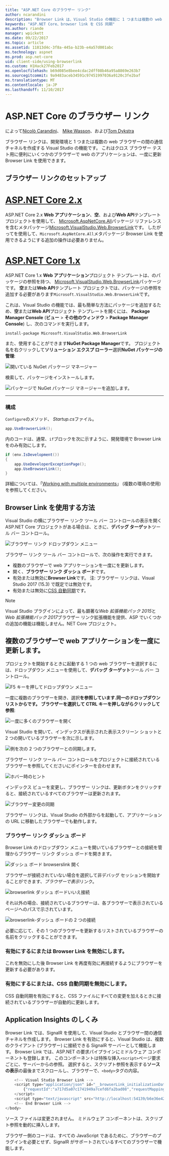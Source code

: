 ```yaml
---
title: "ASP.NET Core のブラウザー リンク"
author: ncarandini
description: "Browser Link は、Visual Studio の機能に 1 つまたは複数の web ブラウザーで、開発環境をリンクする方法について説明します。"
keywords: "ASP.NET Core、browser link を CSS 同期"
ms.author: riande
manager: wpickett
ms.date: 09/22/2017
ms.topic: article
ms.assetid: 11813d4c-3f8a-445a-b23b-e4a57d001abc
ms.technology: aspnet
ms.prod: asp.net-core
uid: client-side/using-browserlink
ms.custom: H1Hack27Feb2017
ms.openlocfilehash: b69d085e8bee4cdac2dff08b46a95a8869e263b7
ms.sourcegitcommit: 9a9483aceb34591c97451997036a9120c3fe2baf
ms.translationtype: MT
ms.contentlocale: ja-JP
ms.lasthandoff: 11/10/2017
---
```

# <a name="browser-link-in-aspnet-core"></a>ASP.NET Core のブラウザー リンク 

によって[Nicolò Carandini](https://github.com/ncarandini)、 [Mike Wasson](https://github.com/MikeWasson)、および[Tom Dykstra](https://github.com/tdykstra)

ブラウザー リンクは、開発環境と 1 つまたは複数の web ブラウザーの間の通信チャネルを作成する Visual Studio の機能です。 これはクロス ブラウザー テスト用に便利にいくつかのブラウザーで web のアプリケーションは、一度に更新 Browser Link を使用できます。

## <a name="browser-link-setup"></a>ブラウザー リンクのセットアップ

# <a name="aspnet-core-2xtabaspnetcore2x"></a>[ASP.NET Core 2.x](#tab/aspnetcore2x)

ASP.NET Core 2.x **Web アプリケーション**、**空**、および**Web API**テンプレート プロジェクトを使用して、 [Microsoft.AspNetCore.All](https://www.nuget.org/packages/Microsoft.AspNetCore.All/)パッケージ リファレンスを含むメタパッケージ[Microsoft.VisualStudio.Web.BrowserLink](https://www.nuget.org/packages/Microsoft.VisualStudio.Web.BrowserLink/)です。 したがってを使用して、`Microsoft.AspNetCore.All`メタパッケージ Browser Link を使用できるようにする追加の操作は必要ありません。

# <a name="aspnet-core-1xtabaspnetcore1x"></a>[ASP.NET Core 1.x](#tab/aspnetcore1x)

ASP.NET Core 1.x **Web アプリケーション**プロジェクト テンプレートは、のパッケージの参照を持つ、 [Microsoft.VisualStudio.Web.BrowserLink](https://www.nuget.org/packages/Microsoft.VisualStudio.Web.BrowserLink/)パッケージです。 **空**または**Web API**テンプレート プロジェクトでは、パッケージの参照を追加する必要があります`Microsoft.VisualStudio.Web.BrowserLink`です。

これは、Visual Studio の機能では、最も簡単な方法にパッケージを追加するため、**空**または**Web API**プロジェクト テンプレートを開くには、 **Package Manager Console** (**ビュー** > **その他のウィンドウ** > **Package Manager Console**) し、次のコマンドを実行します。

```console
install-package Microsoft.VisualStudio.Web.BrowserLink
```

また、使用することができます**NuGet Package Manager**です。 プロジェクト名を右クリックして**ソリューション エクスプ ローラー**選択**NuGet パッケージの管理**:

![開いている NuGet パッケージ マネージャー](using-browserlink/_static/open-nuget-package-manager.png)

検索して、パッケージをインストールします。

![パッケージで NuGet パッケージ マネージャーを追加します。](using-browserlink/_static/add-package-with-nuget-package-manager.png)

---

### <a name="configuration"></a>構成

`Configure`のメソッド、 *Startup.cs*ファイル。

```csharp
app.UseBrowserLink();
```

内のコードは、通常、`if`ブロックを次に示すように、開発環境で Browser Link をのみ有効にします。

```csharp
if (env.IsDevelopment())
{
    app.UseDeveloperExceptionPage();
    app.UseBrowserLink();
}
```

詳細については、「[Working with multiple environments](xref:fundamentals/environments)」 (複数の環境の使用) を参照してください。

## <a name="how-to-use-browser-link"></a>Browser Link を使用する方法

Visual Studio の横にブラウザー リンク ツール バー コントロールの表示を開く ASP.NET Core プロジェクトがある場合は、ときに、**デバッグ ターゲット**ツール バー コントロール。

![ブラウザー リンク ドロップダウン メニュー](using-browserlink/_static/browserLink-dropdown-menu.png)

ブラウザー リンク ツール バー コントロールで、次の操作を実行できます。

* 複数のブラウザーで web アプリケーションを一度にを更新します。
* 開く、**ブラウザー リンク ダッシュ ボード**です。
* 有効または無効に**Browser Link**です。 注: ブラウザー リンクは、Visual Studio 2017 (15.3) で既定では無効です。
* 有効または無効に[CSS 自動同期](#enable-or-disable-css-auto-sync)です。

> [!NOTE]
> Visual Studio プラグインによって、最も顕著な*Web 拡張機能パック 2015*と*Web 拡張機能パック 2017*ブラウザー リンク拡張機能を提供、ASP でいくつかの追加の機能は機能しません。NET Core プロジェクト。

## <a name="refresh-the-web-application-in-several-browsers-at-once"></a>複数のブラウザーで web アプリケーションを一度に更新します。

プロジェクトを開始するときに起動する 1 つの web ブラウザーを選択するには、ドロップダウン メニューを使用して、**デバッグ ターゲット**ツール バー コントロール。

![F5 キーを押してドロップダウン メニュー](using-browserlink/_static/debug-target-dropdown-menu.png)

一度に複数のブラウザーを開き、選択**を参照しています.**同一のドロップダウン リストからです。 ブラウザーを選択して CTRL キーを押しながらクリックして**参照**:

![一度に多くのブラウザーを開く](using-browserlink/_static/open-many-browsers-at-once.png)

Visual Studio を開いて、インデックスが表示された表示スクリーン ショットと 2 つの開いているブラウザーを次に示します。

![例を次の 2 つのブラウザーとの同期します。](using-browserlink/_static/sync-with-two-browsers-example.png)

ブラウザー リンク ツール バー コントロールをプロジェクトに接続されているブラウザーを参照してくださいにポインターを合わせます。

![ホバー時のヒント](using-browserlink/_static/hoover-tip.png)

インデックス ビューを変更し、ブラウザー リンクは、更新ボタンをクリックすると、接続されているすべてのブラウザーは更新されます。

![ブラウザー変更の同期](using-browserlink/_static/browsers-sync-to-changes.png)

ブラウザー リンクは、Visual Studio の外部からを起動して、アプリケーションの URL に移動したブラウザーでも動作します。

### <a name="the-browser-link-dashboard"></a>ブラウザー リンク ダッシュ ボード

Browser Link のドロップダウン メニューを開いているブラウザーとの接続を管理からブラウザー リンク ダッシュ ボードを開きます。

![ダッシュ ボード browserslink 開く](using-browserlink/_static/open-browserlink-dashboard.png)

ブラウザーが接続されていない場合を選択して非デバッグ セッションを開始することができます、*ブラウザーで表示*リンク。

![browserlink ダッシュ ボードいいえ接続](using-browserlink/_static/browserlink-dashboard-no-connections.png)

それ以外の場合、接続されているブラウザーは、各ブラウザーで表示されているページへのパスで示されています。

![browserlink-ダッシュ ボードの 2 つの接続](using-browserlink/_static/browserlink-dashboard-two-connections.png)

必要に応じて、その 1 つのブラウザーを更新するリストされているブラウザーの名前をクリックすることができます。

### <a name="enable-or-disable-browser-link"></a>有効にするにまたは Browser Link を無効にします。

これを無効にした後 Browser Link を再度有効に再接続するようにブラウザーを更新する必要があります。

### <a name="enable-or-disable-css-auto-sync"></a>有効にするにまたは、CSS 自動同期を無効にします。

CSS 自動同期を有効にすると、CSS ファイルにすべての変更を加えるときに接続されているブラウザーが自動的に更新します。

## <a name="how-does-it-work"></a>Application Insights のしくみ

Browser Link では、SignalR を使用して、Visual Studio とブラウザー間の通信チャネルを作成します。 Browser Link を有効にすると、Visual Studio は、複数のクライアント (ブラウザー) に接続できる SignalR サーバーとして機能します。 Browser Link では、ASP.NET の要求パイプラインにミドルウェア コンポーネントも登録します。 このコンポーネントは特殊な挿入`<script>`ページ要求ごとに、サーバーからの参照。 選択すると、スクリプト参照を表示する**ソースの表示**の最後までスクロールし、ブラウザーで、`<body>`タグの内容。

```javascript
    <!-- Visual Studio Browser Link -->
    <script type="application/json" id="__browserLink_initializationData">
        {"requestId":"a717d5a07c1741949a7cefd6fa2bad08","requestMappingFromServer":false}
    </script>
    <script type="text/javascript" src="http://localhost:54139/b6e36e429d034f578ebccd6a79bf19bf/browserLink" async="async"></script>
    <!-- End Browser Link -->
</body>
```

ソース ファイルは変更されません。 ミドルウェア コンポーネントは、スクリプト参照を動的に挿入します。 

ブラウザー側のコードは、すべての JavaScript であるために、ブラウザーのプラグインを必要とせず、SignalR がサポートされているすべてのブラウザーで機能します。
